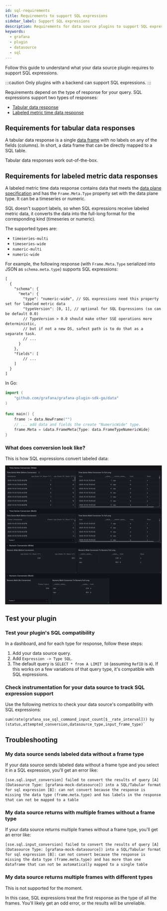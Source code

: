 ```yaml
---
id: sql-requirements
title: Requirements to support SQL expressions
sidebar_label: Support SQL expressions
description: Requirements for data source plugins to support SQL expressions.
keywords:
  - grafana
  - plugin
  - datasource
  - sql
---
```


Follow this guide to understand what your data source plugin requires to support SQL expressions.

:::caution
Only plugins with a backend can support SQL expressions.
:::

Requirements depend on the type of response for your query. SQL expressions support two types of responses:

- [Tabular data response](#requirements-for-tabular-data-responses) 
- [Labeled metric time data response](#requirements-for-labeled-metric-time-data-responses) 

## Requirements for tabular data responses

A tabular data response is a single [data frame](../../key-concepts/data-frames) with no labels on any of the fields (columns). In short, a data frame that can be directly mapped to a SQL table.

Tabular data responses work out-of-the-box.

## Requirements for labeled metric data responses

A labeled metric time data response contains data that meets the [data plane specification](https://grafana.com/developers/dataplane) and has the `Frame.Meta.Type` property set with the data plane type. It can be a timeseries or numeric. 

SQL doesn't support labels, so when SQL expressions receive labeled metric data, it converts the data into the full-long format for the corresponding kind (timeseries or numeric). 

The supported types are:

- `timeseries-multi`
- `timeseries-wide`
- `numeric-multi`
- `numeric-wide`

For example, the following response (with `Frame.Meta.Type` serialized into JSON as `schema.meta.type`) supports SQL expressions:

```jsonc
[
  {
    "schema": {
      "meta": {
        "type": "numeric-wide", // SQL expressions need this property set for labeled metric data
        "typeVersion": [0, 1], // optional for SQL Expressions (so can be default 0.0)
        // TypeVersion > 0.0 should make other SSE operations more deterministic,
        // but if not a new DS, safest path is to do that as a separate task.
        // ...
      }
    },
    "fields": [
        // ...
    ]
  }
]
```

In Go:

```go
import (
    "github.com/grafana/grafana-plugin-sdk-go/data"
)

func main() {
    frame := data.NewFrame("")
    // ... add data and fields the create "NumericWide" type.
    frame.Meta = &data.FrameMeta{Type: data.FrameTypeNumericWide}
}
```

### What does conversion look like?

This is how SQL expressions convert labeled data:

![SQL conversion](./images/sql-conversion.png)

## Test your plugin

### Test your plugin's SQL compatibility

In a dashboard, and for each type for response, follow these steps:

1. Add your data source query.
1. Add `Expression -> Type SQL`.
1. The default query is `SELECT * from A LIMIT 10` (assuming `RefID` is `A`). If this works on a few variations of that query type, it's compatible with SQL expressions.

### Check instrumentation for your data source to track SQL expression support

Use the following metrics to check your data source's compatibility with SQL expressions:

```
sum(rate(grafana_sse_sql_command_input_count[$__rate_interval])) by (status,attempted_conversion,datasource_type,input_frame_type)`
```

## Troubleshooting

### My data source sends labeled data without a frame type 

If your data source sends labeled data without a frame type and you select it in a SQL expression, you'll get an error like:

```
[sse.sql.input_conversion] failed to convert the results of query [A] (Datasource Type: [grafana-mock-datasource]) into a SQL/Tabular format for sql expression [B]: can not convert because the response is missing the data type (frame.meta.type) and has labels in the response that can not be mapped to a table
```

### My data source returns with multiple frames without a frame type

If your data source returns multiple frames without a frame type, you'll get an error like:

```
[sse.sql.input_conversion] failed to convert the results of query [A] (Datasource Type: [grafana-mock-datasource]) into a SQL/Tabular format for sql expression [B]: can not convert because the response is missing the data type (frame.meta.type) and has more than one dataframe that can not be automatically mapped to a single table
```

### My data source returns multiple frames with different types

This is not supported for the moment. 

In this case, SQL expressions treat the first response as the type of all the frames. You'll likely get an odd error, or the results will be unreliable.

